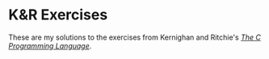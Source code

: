 # K&R Exercises

These are my solutions to the exercises from Kernighan and Ritchie's [*The C
Programming Language*](https://en.wikipedia.org/wiki/The_C_Programming_Language).
